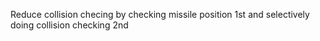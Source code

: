 Reduce collision checing by checking missile position 1st and selectively doing collision checking 2nd
